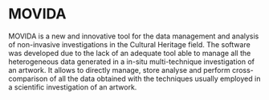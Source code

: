 MOVIDA
======

MOVIDA is a new and innovative tool for the data management and analysis of non-invasive investigations in the Cultural Heritage field. The software was developed due to the lack of an adequate tool able to manage all the heterogeneous data generated in a in-situ multi-technique investigation of an artwork. It allows to directly manage, store analyse and perform cross-comparison of all the data obtained with the techniques usually employed in a scientific investigation of an artwork.
